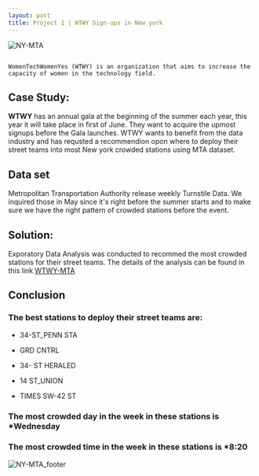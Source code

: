 ```yaml
---
layout: post
title: Project 1 | WTWY Sign-ups in New york
---
```

![NY-MTA](https://user-images.githubusercontent.com/20974667/64476649-19d3f200-d19a-11e9-9761-f0553f820a72.png)

```

WomenTechWomenYes (WTWY) is an organization that aims to increase the capacity of women in the technology field.

```
## Case Study:
**WTWY** has an annual gala at the beginning of the summer each year, this year it will take place in first of June. They want to acquire the upmost signups before the Gala launches. WTWY wants to benefit from the data industry and has requsted a recommendion opon where to deploy their street teams into most New york crowded stations using MTA dataset.

## Data set
Metropolitan Transportation Authority release weekly Turnstile Data. We inquired those in May since it's right before the summer starts and to make sure we have the right pattern of crowded stations before the event.

## Solution:
Exporatory Data Analysis was conducted to recommed the most crowded stations for their street teams.
The details of the analysis can be found in this link
[WTWY-MTA](https://github.com/Meaad96s/meaad96s.github.io/README.md)

## Conclusion

### The best stations to deploy their street teams are:

* 34-ST_PENN STA

* GRD CNTRL

* 34- ST HERALED 

* 14 ST_UNION 

* TIMES SW-42 ST

### The most crowded day in the week in these stations is *Wednesday

### The most crowded time in the week in these stations is *8:20






![NY-MTA_footer](https://user-images.githubusercontent.com/20974667/64476525-45ee7380-d198-11e9-94ba-7b123c62582b.png)
